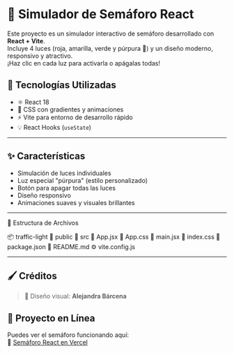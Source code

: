 # 🚦 Simulador de Semáforo React

Este proyecto es un simulador interactivo de semáforo desarrollado con **React + Vite**.  
Incluye 4 luces (roja, amarilla, verde y púrpura 💜) y un diseño moderno, responsivo y atractivo.  
¡Haz clic en cada luz para activarla o apágalas todas!

## 🧠 Tecnologías Utilizadas

- ⚛️ React 18
- 🎨 CSS con gradientes y animaciones
- ⚡ Vite para entorno de desarrollo rápido
- 💡 React Hooks (`useState`)

---

## ✨ Características

- Simulación de luces individuales
- Luz especial "púrpura" (estilo personalizado)
- Botón para apagar todas las luces
- Diseño responsivo
- Animaciones suaves y visuales brillantes

---

📁 Estructura de Archivos

📦 traffic-light
📂 public
📂 src
🧠 App.jsx
🎨 App.css
🔌 main.jsx
💅 index.css
📄 package.json
📄 README.md
⚙️ vite.config.js





---

## 🖌 Créditos

> 🎨 Diseño visual: **Alejandra Bárcena**  

## 🚀 Proyecto en Línea

Puedes ver el semáforo funcionando aquí:  
🔗 [Semáforo React en Vercel](https://traffic-light-ivory-five.vercel.app/)
